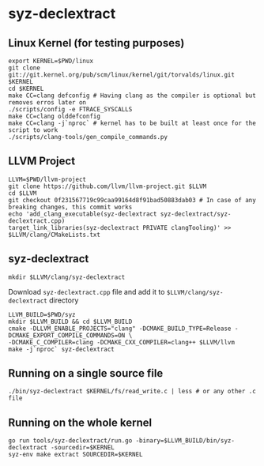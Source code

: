 # syz-declextract

## Linux Kernel (for testing purposes)
```
export KERNEL=$PWD/linux
git clone git://git.kernel.org/pub/scm/linux/kernel/git/torvalds/linux.git $KERNEL
cd $KERNEL
make CC=clang defconfig # Having clang as the compiler is optional but removes erros later on
./scripts/config -e FTRACE_SYSCALLS
make CC=clang olddefconfig
make CC=clang -j`nproc` # kernel has to be built at least once for the script to work
./scripts/clang-tools/gen_compile_commands.py
```

## LLVM Project
```
LLVM=$PWD/llvm-project
git clone https://github.com/llvm/llvm-project.git $LLVM
cd $LLVM
git checkout 0f231567719c99caa99164d8f91bad50883dab03 # In case of any breaking changes, this commit works
echo 'add_clang_executable(syz-declextract syz-declextract/syz-declextract.cpp)
target_link_libraries(syz-declextract PRIVATE clangTooling)' >> $LLVM/clang/CMakeLists.txt
```

## syz-declextract
```
mkdir $LLVM/clang/syz-declextract
```
Download `syz-declextract.cpp` file and add it to `$LLVM/clang/syz-declextract` directory
```
LLVM_BUILD=$PWD/syz
mkdir $LLVM_BUILD && cd $LLVM_BUILD
cmake -DLLVM_ENABLE_PROJECTS="clang" -DCMAKE_BUILD_TYPE=Release -DCMAKE_EXPORT_COMPILE_COMMANDS=ON \
-DCMAKE_C_COMPILER=clang -DCMAKE_CXX_COMPILER=clang++ $LLVM/llvm
make -j`nproc` syz-declextract
```

## Running on a single source file
```
./bin/syz-declextract $KERNEL/fs/read_write.c | less # or any other .c file
```

## Running on the whole kernel
```
go run tools/syz-declextract/run.go -binary=$LLVM_BUILD/bin/syz-declextract -sourcedir=$KERNEL
syz-env make extract SOURCEDIR=$KERNEL
```
